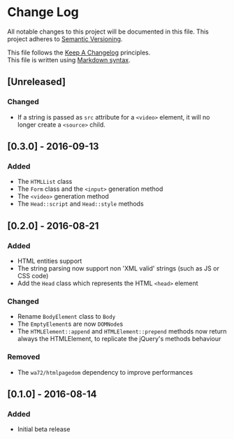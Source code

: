 # Change Log
All notable changes to this project will be documented in this file.
This project adheres to [Semantic Versioning](http://semver.org/).

This file follows the [Keep A Changelog](http://keepachangelog.com/en/0.3.0/) principles.  
This file is written using [Markdown syntax](http://daringfireball.net/projects/markdown/syntax).

## [Unreleased]
### Changed
- If a string is passed as `src` attribute for a `<video>` element, it will no longer create a `<source>` child.


## [0.3.0] - 2016-09-13
### Added
- The `HTMLList` class
- The `Form` class and the `<input>` generation method
- The `<video>` generation method
- The `Head::script` and `Head::style` methods


## [0.2.0] - 2016-08-21
### Added
- HTML entities support
- The string parsing now support non 'XML valid' strings (such as JS or CSS code)
- Add the `Head` class which represents the HTML `<head>` element

### Changed
- Rename `BodyElement` class to `Body`
- The `EmptyElement`s are now `DOMNode`s
- The `HTMLElement::append` and `HTMLElement::prepend` methods now return always the HTMLElement, to replicate the jQuery's methods behaviour

### Removed
- The `wa72/htmlpagedom` dependency to improve performances

## [0.1.0] - 2016-08-14
### Added
- Initial beta release
